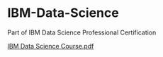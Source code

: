 # IBM-Data-Science
Part of IBM Data Science Professional Certification

[IBM Data Science Course.pdf](https://github.com/Le-Jared/IBM-Data-Science/files/11504963/IBM.Data.Science.Course.pdf)
